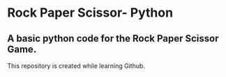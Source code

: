 # Rock Paper Scissor- Python
## A basic python code for the Rock Paper Scissor Game. 
This repository is created while learning Github.
